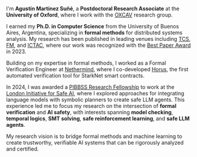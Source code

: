 ---
---

I'm **Agustín Martinez Suñé**, a **Postdoctoral Research Associate** at the **University of Oxford**, where I work with the [OXCAV](https://oxcav.web.ox.ac.uk/) research group.

I earned my **Ph.D. in Computer Science** from the University of Buenos Aires, Argentina, specializing in **formal methods** for distributed systems analysis. My research has been published in leading venues including [TCS](https://doi.org/10.1016/j.tcs.2025.115247), [FM](https://doi.org/10.1007/978-3-031-71177-0_7), and [ICTAC](https://doi.org/10.1007/978-3-031-47963-2_9), where our work was recognized with the [Best Paper Award](https://ictac2023.compsust.utec.edu.pe/) in 2023.

Building on my expertise in formal methods, I worked as a Formal Verification Engineer at [Nethermind](https://www.nethermind.io/), where I co-developed [Horus](https://www.nethermind.io/horus), the first automated verification tool for StarkNet smart contracts. 

In 2024, I was awarded a [PIBBSS Research Fellowship](https://pibbss.ai/fellowship/) to work at the [London Initiative for Safe AI](https://www.safeai.org.uk/), where I explored approaches for integrating language models with symbolic planners to create safe LLM agents. This experience led me to focus my research on the intersection of **formal verification** and **AI safety**, with interests spanning **model checking**, **temporal logics**, **SMT solving**, **safe reinforcement learning**, and **safe LLM agents**.

My research vision is to bridge formal methods and machine learning to create trustworthy, verifiable AI systems that can be rigorously analyzed and certified.

<!-- I love all things computer science and maths.

Have a look at some of my working [projects].

For more check out my academic & professional [resume].

Contact me at [@username] or by [email]. -->



<!-- [projects]: /projects
[resume]: https://demo.nurlan.co/hugo-vitae/
[@username]: https://twitter.com/username
[email]: mailto:email@example.com -->
